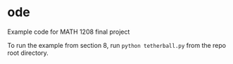 # ode
Example code for MATH 1208 final project

To run the example from section 8, run `python tetherball.py` from the repo root directory.
